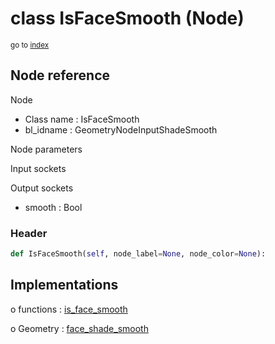 # class IsFaceSmooth (Node)

<sub>go to [index](/docs/index.md)</sub>

## Node reference

Node
 - Class name : IsFaceSmooth
 - bl_idname : GeometryNodeInputShadeSmooth

Node parameters

Input sockets

Output sockets
 - smooth : Bool

### Header

``` python
def IsFaceSmooth(self, node_label=None, node_color=None):
```

## Implementations

o functions : [is_face_smooth](/docs/GeoNodes_classes/GLOBAL.md#is_face_smooth)

o Geometry : [face_shade_smooth](/docs/GeoNodes_classes/Geometry.md#face_shade_smooth)


